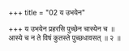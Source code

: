 +++
title = "02 य उभयेन"

+++
य उभयेन प्रहरसि पुच्छेन चास्येन च ॥  
आस्ये च न ते विषं कुतस्ते पुच्छधावसत् ॥ २ ॥